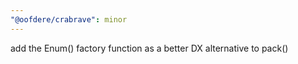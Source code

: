 ```yaml
---
"@oofdere/crabrave": minor
---
```


add the Enum<E>() factory function as a better DX alternative to pack<E>()
